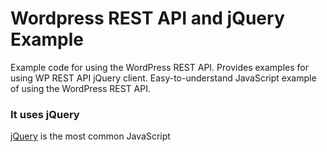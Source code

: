 # Wordpress REST API and jQuery Example

Example code for using the WordPress REST API. Provides examples for using WP REST API jQuery client. Easy-to-understand JavaScript
example of using the WordPress REST API.

### It uses jQuery

[jQuery](https://jquery.com/) is the most common JavaScript
